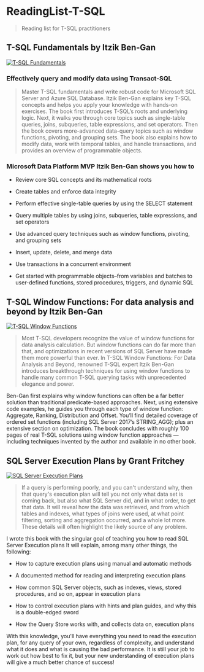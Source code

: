 # ReadingList-T-SQL

> Reading list for T-SQL practitioners

## **T-SQL Fundamentals** by Itzik Ben-Gan

[![T-SQL Fundamentals][tsqlfundamentals]](https://amzn.to/2UBPile)

[tsqlfundamentals]:https://images-na.ssl-images-amazon.com/images/I/41HbPnGDM9L._SX408_BO1,204,203,200_.jpg "T-SQL Fundamentals"

### **Effectively query and modify data using Transact-SQL**

> Master T-SQL fundamentals and write robust code for Microsoft SQL Server and Azure SQL Database. Itzik Ben-Gan explains key T-SQL concepts and helps you apply your knowledge with hands-on exercises. The book first introduces T-SQL’s roots and underlying logic. Next, it walks you through core topics such as single-table queries, joins, subqueries, table expressions, and set operators. Then the book covers more-advanced data-query topics such as window functions, pivoting, and grouping sets. The book also explains how to modify data, work with temporal tables, and handle transactions, and provides an overview of programmable objects.

### **Microsoft Data Platform MVP Itzik Ben-Gan shows you how to**

+ Review core SQL concepts and its mathematical roots

+ Create tables and enforce data integrity

+ Perform effective single-table queries by using the SELECT statement

+ Query multiple tables by using joins, subqueries, table expressions, and set operators

+ Use advanced query techniques such as window functions, pivoting, and grouping sets

+ Insert, update, delete, and merge data

+ Use transactions in a concurrent environment

+ Get started with programmable objects–from variables and batches to user-defined functions, stored procedures, triggers, and dynamic SQL

## **T-SQL Window Functions: For data analysis and beyond** by Itzik Ben-Gan

[![T-SQL Window Functions][tsqlwf]](https://amzn.to/314OQyq)

[tsqlwf]:https://images-na.ssl-images-amazon.com/images/I/41Efz%2BZnm-L._SX406_BO1,204,203,200_.jpg "T-SQL Window Functions"

> Most T-SQL developers recognize the value of window functions for data analysis calculation. But window functions can do far more than that, and optimizations in recent versions of SQL Server have made them more powerful than ever. In T-SQL Window Functions: For Data Analysis and Beyond, renowned T-SQL expert Itzik Ben-Gan introduces breakthrough techniques for using window functions to handle many common T-SQL querying tasks with unprecedented elegance and power.

Ben-Gan first explains why window functions can often be a far better solution than traditional predicate-based approaches. Next, using extensive code examples, he guides you through each type of window function: Aggregate, Ranking, Distribution and Offset. You’ll find detailed coverage of ordered set functions (including SQL Server 2017’s STRING_AGG); plus an extensive section on optimization. The book concludes with roughly 100 pages of real T-SQL solutions using window function approaches — including techniques invented by the author and available in no other book.

## **SQL Server Execution Plans** by Grant Fritchey

[![SQL Server Execution Plans][sqlep]](https://amzn.to/2ZDrX8y)

[sqlep]:https://images-na.ssl-images-amazon.com/images/I/51uW5pKrdjL._SX404_BO1,204,203,200_.jpg "SQL Server Execution Plans"

> If a query is performing poorly, and you can't understand why, then that query's execution plan will tell you not only what data set is coming back, but also what SQL Server did, and in what order, to get that data. It will reveal how the data was retrieved, and from which tables and indexes, what types of joins were used, at what point filtering, sorting and aggregation occurred, and a whole lot more. These details will often highlight the likely source of any problem.

I wrote this book with the singular goal of teaching you how to read SQL Server Execution plans It will explain, among many other things, the following: 

+ How to capture execution plans using manual and automatic methods

+ A documented method for reading and interpreting execution plans

+ How common SQL Server objects, such as indexes, views, stored procedures, and so on, appear in execution plans

+ How to control execution plans with hints and plan guides, and why this is a double-edged sword

+ How the Query Store works with, and collects data on, execution plans

With this knowledge, you'll have everything you need to read the execution plan, for any query of your own, regardless of complexity, and understand what it does and what is causing the bad performance. It is still your job to work out how best to fix it, but your new understanding of execution plans will give a much better chance of success!
